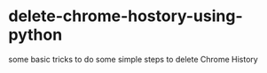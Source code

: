 # delete-chrome-hostory-using-python
some basic tricks to do some simple steps to delete Chrome History
